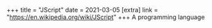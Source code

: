 +++
title = "JScript"
date = 2021-03-05
[extra]
link = "https://en.wikipedia.org/wiki/JScript"
+++
A programming language

